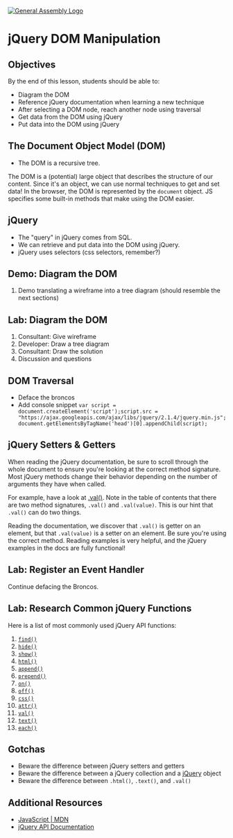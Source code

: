 [![General Assembly Logo](https://camo.githubusercontent.com/1a91b05b8f4d44b5bbfb83abac2b0996d8e26c92/687474703a2f2f692e696d6775722e636f6d2f6b6538555354712e706e67)](https://generalassemb.ly/education/web-development-immersive)

# jQuery DOM Manipulation

## Objectives

By the end of this lesson, students should be able to:

-   Diagram the DOM
-   Reference jQuery documentation when learning a new technique
-   After selecting a DOM node, reach another node using traversal
-   Get data from the DOM using jQuery
-   Put data into the DOM using jQuery

## The Document Object Model (DOM)

-   The DOM is a recursive tree.

The DOM is a (potential) large object that describes the structure of our
content. Since it's an object, we can use normal techniques to get and set data!
In the browser, the DOM is represented by the `document` object. JS specifies
some built-in methods that make using the DOM easier.

## jQuery

-   The "query" in jQuery comes from SQL.
-   We can retrieve and put data into the DOM using jQuery.
-   jQuery uses selectors (css selectors, remember?)

## Demo: Diagram the DOM

1.  Demo translating a wireframe into a tree diagram (should resemble the next
    sections)

## Lab: Diagram the DOM

1.  Consultant: Give wireframe
1.  Developer: Draw a tree diagram
1.  Consultant: Draw the solution
1.  Discussion and questions

## DOM Traversal

-   Deface the broncos
-   Add console snippet
  `var script = document.createElement('script');script.src = "https://ajax.googleapis.com/ajax/libs/jquery/2.1.4/jquery.min.js";document.getElementsByTagName('head')[0].appendChild(script);`

## jQuery Setters & Getters

When reading the jQuery documentation, be sure to scroll through the whole
document to ensure you're looking at the correct method signature. Most jQuery
methods change their behavior depending on the number of arguments they have
when called.

For example, have a look at [.val()](https://api.jquery.com/val/). Note in the
table of contents that there are two method signatures, `.val()` and
`.val(value)`. This is our hint that `.val()` can do two things.

Reading the documentation, we discover that `.val()` is getter on an element,
but that `.val(value)` is a setter on an element. Be sure you're using the
correct method. Reading examples is very helpful, and the jQuery examples in the
docs are fully functional!

## Lab: Register an Event Handler

Continue defacing the Broncos.

## Lab: Research Common jQuery Functions

Here is a list of most commonly used jQuery API functions:

1.  [`find()`](http://api.jquery.com/find)
1.  [`hide()`](http://api.jquery.com/hide)
1.  [`show()`](http://api.jquery.com/show)
1.  [`html()`](http://api.jquery.com/html)
1.  [`append()`](http://api.jquery.com/append)
1.  [`prepend()`](http://api.jquery.com/prepend)
1.  [`on()`](http://api.jquery.com/on)
1.  [`off()`](http://api.jquery.com/off)
1.  [`css()`](http://api.jquery.com/css)
1.  [`attr()`](http://api.jquery.com/attr)
1.  [`val()`](http://api.jquery.com/val)
1.  [`text()`](http://api.jquery.com/text)
1.  [`each()`](http://api.jquery.com/each)


## Gotchas

-   Beware the difference between jQuery setters and getters
-   Beware the difference between a jQuery collection and a
    [jQuery](http://api.jquery.com/Types/#jQuery) object
-   Beware the difference between `.html()`, `.text()`, and `.val()`

## Additional Resources

-   [JavaScript | MDN](https://developer.mozilla.org/en-US/docs/Web/JavaScript)
-   [jQuery API Documentation](https://api.jquery.com/)
